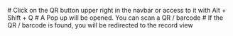 \# Click on the QR button upper right in the navbar or access to it with
Alt + Shift + Q \# A Pop up will be opened. You can scan a QR / barcode
\# If the QR / barcode is found, you will be redirected to the record
view
